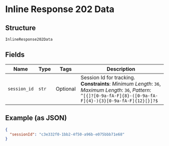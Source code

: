 
# Inline Response 202 Data

## Structure

`InlineResponse202Data`

## Fields

| Name | Type | Tags | Description |
|  --- | --- | --- | --- |
| `session_id` | `str` | Optional | Session Id for tracking.<br>**Constraints**: *Minimum Length*: `36`, *Maximum Length*: `36`, *Pattern*: `^[{]?[0-9a-fA-F]{8}-([0-9a-fA-F]{4}-){3}[0-9a-fA-F]{12}[}]?$` |

## Example (as JSON)

```json
{
  "sessionId": "c3e332f0-1bb2-4f50-a96b-e075bbb71e68"
}
```

